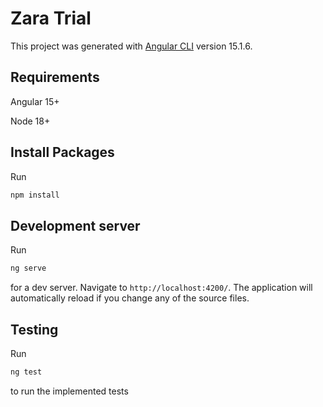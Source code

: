 # Zara Trial

This project was generated with [Angular CLI](https://github.com/angular/angular-cli) version 15.1.6.

## Requirements
Angular 15+

Node 18+

## Install Packages

Run
```bash
npm install
```

## Development server

Run 
```bash
ng serve
```
for a dev server. Navigate to `http://localhost:4200/`. The application will automatically reload if you change any of the source files.

## Testing

Run 
```bash
ng test
```
to run the implemented tests
